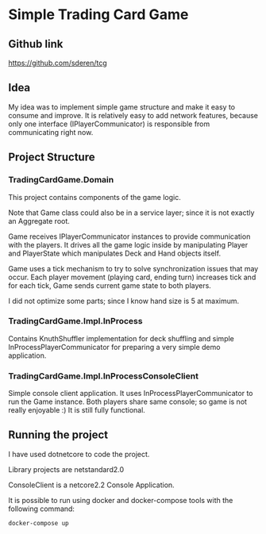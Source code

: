 # Simple Trading Card Game

## Github link

https://github.com/sderen/tcg

## Idea

My idea was to implement simple game structure and make it easy to consume and improve. It is relatively easy to add network features, because only one interface (IPlayerCommunicator) is responsible from communicating right now. 

## Project Structure

### TradingCardGame.Domain

This project contains components of the game logic.

Note that Game class could also be in a service layer; since it is not exactly an Aggregate root.

Game receives IPlayerCommunicator instances to provide communication with the players. It drives all the game logic inside by manipulating Player and PlayerState which manipulates Deck and Hand objects itself.

Game uses a tick mechanism to try to solve synchronization issues that may occur. Each player movement (playing card, ending turn) increases tick and for each tick, Game sends current game state to both players.

I did not optimize some parts; since I know hand size is 5 at maximum.

### TradingCardGame.Impl.InProcess

Contains KnuthShuffler implementation for deck shuffling and simple InProcessPlayerCommunicator for preparing a very simple demo application.

### TradingCardGame.Impl.InProcessConsoleClient

Simple console client application. It uses InProcessPlayerCommunicator to run the Game instance. Both players share same console; so game is not really enjoyable :) It is still fully functional.

## Running the project

I have used dotnetcore to code the project.

Library projects are netstandard2.0

ConsoleClient is a netcore2.2 Console Application.

It is possible to run using docker and docker-compose tools with the following command:


```
docker-compose up
```